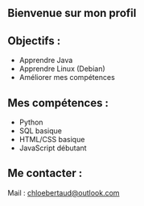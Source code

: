 ## Bienvenue sur mon profil
## Objectifs :
- Apprendre Java
- Apprendre Linux (Debian)
- Améliorer mes compétences
## Mes compétences :
- Python
- SQL basique
- HTML/CSS basique
- JavaScript débutant
## Me contacter :
Mail : chloebertaud@outlook.com

<!--
**brtdchloe/brtdchloe** is a ✨ _special_ ✨ repository because its `README.md` (this file) appears on your GitHub profile.

Here are some ideas to get you started:

- 🔭 I’m currently working on ...
- 🌱 I’m currently learning ...
- 👯 I’m looking to collaborate on ...
- 🤔 I’m looking for help with ...
- 💬 Ask me about ...
- 📫 How to reach me: ...
- 😄 Pronouns: ...
- ⚡ Fun fact: ...
-->
